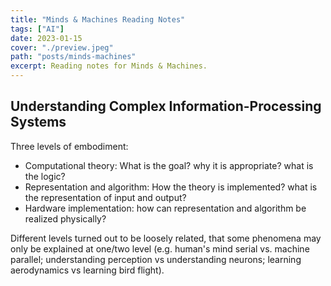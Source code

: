 ```yaml
---
title: "Minds & Machines Reading Notes"
tags: ["AI"]
date: 2023-01-15
cover: "./preview.jpeg"
path: "posts/minds-machines"
excerpt: Reading notes for Minds & Machines.
---
```


## Understanding Complex Information-Processing Systems
Three levels of embodiment:
- Computational theory: What is the goal? why it is appropriate? what is the logic?
- Representation and algorithm: How the theory is implemented? what is the representation of input and output?
- Hardware implementation: how can representation and algorithm be realized physically?

Different levels turned out to be loosely related, that some phenomena may only be explained at one/two level (e.g. human's mind serial vs. machine parallel; understanding perception vs understanding neurons; learning aerodynamics vs learning bird flight).